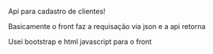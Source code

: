 Api para cadastro de clientes!

Basicamente o front faz a requisação via json e a api retorna 

Usei bootstrap e html  javascript para o front
